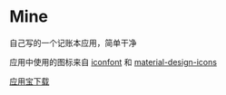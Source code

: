 # Mine

自己写的一个记账本应用，简单干净

应用中使用的图标来自 [iconfont](http://iconfont.cn/) 和 [material-design-icons](https://github.com/google/material-design-icons)

[应用宝下载](http://sj.qq.com/myapp/detail.htm?apkName=com.coderpage.mine)
